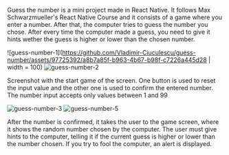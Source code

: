 Guess the number is a mini project made in React Native. It follows Max Schwarzmueller's React Native Course and it consists of a game where you enter a number.
After that, the computer tries to guess the number you chose. After every time the computer made a guess, you need to give it hints wether the guess is higher or lower than the chosen number.

![guess-number-1](https://github.com/Vladimir-Ciuculescu/guess-number/assets/97725392/a8b7a85f-b963-4b67-b98f-c7226a445d28 | width = 100)
![guess-number-2](https://github.com/Vladimir-Ciuculescu/guess-number/assets/97725392/60781ccb-f08d-4c61-9755-f7419dc82fe1)

Screenshot with the start game of the screen. One button is used to reset the input value and the other one is used to confirm the entered number. The number input accepts only values between 1 and 99

![guess-number-3](https://github.com/Vladimir-Ciuculescu/guess-number/assets/97725392/4ac93399-6a57-4616-b18c-0f96823b8425)
![guess-number-5](https://github.com/Vladimir-Ciuculescu/guess-number/assets/97725392/657913ad-ccdb-491f-aa35-d6318ee08b00)


After the number is confirmed, it takes the user to the game screen, where it shows the random number chosen by the computer. The user must give hints to the computer, telling it if the current guess is higher or lower than the number chosen. If you try to fool the computer, an alert is displayed. 

